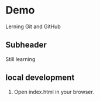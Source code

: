 # Demo
Lerning Git and GitHub

## Subheader

Still learning

## local development

1. Open index.html in your browser.
